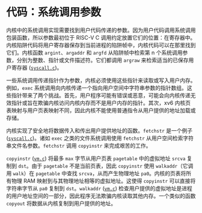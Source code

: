 # 代码：系统调用参数

内核中的系统调用实现需要找到用户代码传递的参数。因为用户代码调用系统调用包装函数，所以参数最初位于 RISC-V C 调用约定放置它们的位置：在寄存器中。内核陷阱代码将用户寄存器保存到当前进程的陷阱帧中，内核代码可以在那里找到它们。内核函数 `argint`、`argaddr` 和 `argfd` 从陷阱帧中检索第 n 个系统调用参数，分别为整数、指针或文件描述符。它们都调用 `argraw` 来检索适当的已保存用户寄存器 ([`syscall.c`](../../../xv6-riscv/kernel/syscall.c))。

一些系统调用传递指针作为参数，内核必须使用这些指针来读取或写入用户内存。例如，`exec` 系统调用向内核传递一个指向用户空间中字符串参数的指针数组。这些指针带来了两个挑战。首先，用户程序可能有错误或恶意，可能会向内核传递无效指针或旨在欺骗内核访问内核内存而不是用户内存的指针。其次，xv6 内核页表映射与用户页表映射不同，因此内核不能使用普通指令从用户提供的地址加载或存储。

内核实现了安全地将数据传入和传出用户提供地址的函数。`fetchstr` 是一个例子 ([`syscall.c`](../../../xv6-riscv/kernel/syscall.c))。诸如 `exec` 之类的文件系统调用使用 `fetchstr` 从用户空间检索字符串文件名参数。`fetchstr` 调用 `copyinstr` 来完成艰苦的工作。

`copyinstr` ([`vm.c`](../../../xv6-riscv/kernel/vm.c)) 将最多 `max` 字节从用户页表 `pagetable` 中的虚拟地址 `srcva` 复制到 `dst`。由于 `pagetable` 不是当前页表，因此 `copyinstr` 使用 `walkaddr`（它调用 `walk`）在 `pagetable` 中查找 `srcva`，从而产生物理地址 `pa0`。内核的页表将所有物理 RAM 映射到与其物理地址相等的虚拟地址。这使得 `copyinstr` 可以直接将字符串字节从 `pa0` 复制到 `dst`。`walkaddr` ([`vm.c`](../../../xv6-riscv/kernel/vm.c)) 检查用户提供的虚拟地址是进程的用户地址空间的一部分，因此程序无法欺骗内核读取其他内存。一个类似的函数 `copyout` 将数据从内核复制到用户提供的地址。